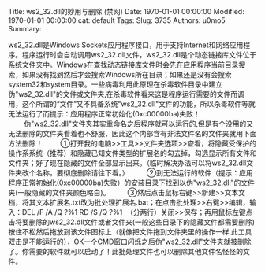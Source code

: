 Title: ws2_32.dll的妙用与删除  (禁网)
Date: 1970-01-01 00:00:00
Modified: 1970-01-01 00:00:00
cat: default
Tags: 
Slug: 3735
Authors: u0mo5 
Summary: 

ws2_32.dll是Windows Sockets应用程序接口，用于支持Internet和网络应用程序。程序运行时会自动调用ws2_32.dll文件，ws2_32.dll是个动态链接库文件位于系统文件夹中。Windows在查找动态链接库文件时会先在应用程序当前目录搜索，如果没有找到然后才会搜索Windows所在目录；如果还是没有会搜索system32和system目录。一些病毒利用此原理在杀毒软件目录中建立伪"ws2_32.dll"的文件或文件夹,在杀毒软件看来这是程序运行需要的文件而调用，这个所谓的“文件”又不具备系统"ws2_32.dll"文件的功能，所以杀毒软件等就无法运行了而提示：应用程序正常初始化(0xc00000ba)失败！
　　 伪"ws2_32.dll"文件夹其实重命名之后程序就可以运行的,但是有个没用的又无法删除的文件夹看着也不舒服，因此这个内部含有非法文件名的文件夹就用下面方法删除！
　　 ①打开我的电脑&gt;&gt;工具&gt;&gt;文件夹选项&gt;&gt;查看，将隐藏受保护的操作系系统（推荐）和隐藏已知文件类型的扩展名的勾去掉，勾选显示所有文件和文件夹；好了现在隐藏的文件全部显示出来。（临时解决办法可以将ws2_32.dll文件夹改个名称，要彻底删除请往下看。）
　　 ②到无法运行的软件（提示：应用程序正常初始化(0xc00000ba)失败）的安装目录下找到以伪"ws2_32.dll"的文件夹(一般隐藏的文件夹颜色略白)。
　　 ③然后点击鼠标右键&gt;&gt;新建&gt;&gt;文本文档，将其文本扩展名.txt改为批处理扩展名.bat；在点击批处理&gt;&gt;右键&gt;&gt;编辑，输入：DEL /F /A /Q ?%1
RD /S /Q ?%1  （分两行）关闭&gt;&gt;保存；再用鼠标左键点击将要删除的ws2_32.dll文件或者文件夹(一般这些目录下的隐藏文件都需要删除)按住不松然后拖放到该文件图标上（就像把文件拖到文件夹里的操作一样,此工具双击是不能运行的），OK一个CMD窗口闪烁之后伪"ws2_32.dll"文件夹就被删除了。你需要的软件就可以启动了！此批处理文件也可以删除其他文件名怪怪的文件。
